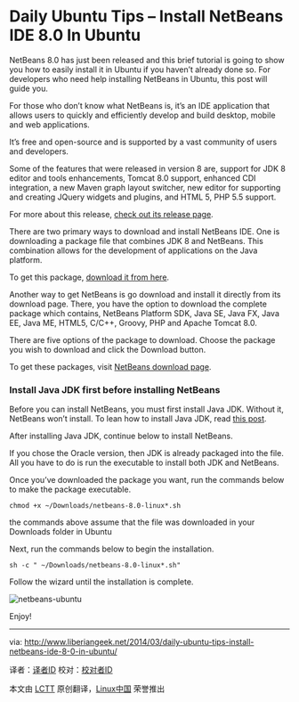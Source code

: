 Daily Ubuntu Tips – Install NetBeans IDE 8.0 In Ubuntu
================================================================================
NetBeans 8.0 has just been released and this brief tutorial is going to show you how to easily install it in Ubuntu if you haven’t already done so. For developers who need help installing NetBeans in Ubuntu, this post will guide you.

For those who don’t know what NetBeans is, it’s an IDE application that allows users to quickly and efficiently develop and build desktop, mobile and web applications.

It’s free and open-source and is supported by a vast community of users and developers.

Some of the features that were released in version 8 are, support for JDK 8 editor and tools enhancements, Tomcat 8.0 support, enhanced CDI integration, a new Maven graph layout switcher, new editor for supporting and creating JQuery widgets and plugins, and HTML 5, PHP 5.5 support.

For more about this release, [check out its release page][1].

There are two primary ways to download and install NetBeans IDE. One is downloading a package file that combines JDK 8 and NetBeans. This combination allows for the development of applications on the Java platform.

To get this package, [download it from here][2].

Another way to get NetBeans is go download and install it directly from its download page. There, you have the option to download the complete package which contains, NetBeans Platform SDK, Java SE, Java FX, Java EE, Java ME, HTML5, C/C++, Groovy, PHP and Apache Tomcat 8.0.

There are five options of the package to download. Choose the package you wish to download and click the Download button.

To get these packages, visit [NetBeans download page][3].

### Install Java JDK first before installing NetBeans ###

Before you can install NetBeans, you must first install Java JDK. Without it, NetBeans won’t install. To lean how to install Java  JDK, read [this post][4].

After installing Java JDK, continue below to install NetBeans.

If you chose the Oracle version, then JDK is already packaged into the file. All you have to do is run the executable to install both JDK and NetBeans.

Once you’ve downloaded the package you want, run the commands below to make the package executable.

    chmod +x ~/Downloads/netbeans-8.0-linux*.sh

the commands above assume that the file was downloaded in your Downloads folder in Ubuntu

Next, run the commands below to begin the installation.

    sh -c " ~/Downloads/netbeans-8.0-linux*.sh"

Follow the wizard until the installation is complete.

![netbeans-ubuntu](http://www.liberiangeek.net/wp-content/uploads/2014/03/netbeansubuntu.png)

Enjoy!

--------------------------------------------------------------------------------

via: http://www.liberiangeek.net/2014/03/daily-ubuntu-tips-install-netbeans-ide-8-0-in-ubuntu/

译者：[译者ID](https://github.com/译者ID) 校对：[校对者ID](https://github.com/校对者ID)

本文由 [LCTT](https://github.com/LCTT/TranslateProject) 原创翻译，[Linux中国](http://linux.cn/) 荣誉推出

[1]:https://netbeans.org/community/releases/80/index.html
[2]:http://www.oracle.com/technetwork/java/javase/downloads/jdk-netbeans-jsp-142931.html
[3]:https://netbeans.org/downloads/
[4]:http://www.liberiangeek.net/2013/10/netbeans-ide-7-4-released-heres-install-ubuntu/